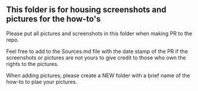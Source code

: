 ## This folder is for housing screenshots and pictures for the how-to's

Please put all pictures and screenshots in this folder when making PR to the repo. 

Feel free to add to the Sources.md file with the date stamp of the PR if the screenshots or pictures are not yours to give credit to those who own the rights to the pictures. 

When adding pictures, please create a NEW folder with a brief name of the how-to to plae your pictures. 
